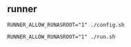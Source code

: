 ## runner

```
RUNNER_ALLOW_RUNASROOT="1" ./config.sh
```

```
RUNNER_ALLOW_RUNASROOT="1" ./run.sh
```
